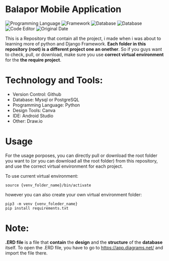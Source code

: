 # Balapor Mobile Application

![Programming Language](https://img.shields.io/badge/Programming%20Language-Python-red)
![Framework](https://img.shields.io/badge/Framework-Django%20Framework-red)
![Database](https://img.shields.io/badge/Database-MySQL-yellow)
![Database](https://img.shields.io/badge/Database-PostgreSQL-yellow)
![Code Editor](https://img.shields.io/badge/Code%20Editor-Visual%20Studio%20Code-blue)
![Original Date](https://img.shields.io/badge/Original%20Date-2021-important)

This is a Repository that contain all the project, i made when i was about to learning more of python and Django Framework. **Each folder in this repository (root) is a different project one an onether**. So if you guys want to check, pull, or download, make sure you use **correct virtual environment** for the **the require project**.

# Technology and Tools: 
- Version Control: Github
- Database: Mysql or PostgreSQL
- Programming Language: Python
- Design Tools: Canva
- IDE: Android Studio
- Other: Draw.io

# Usage 
For the usage porposes, you can directly pull or download the root folder you want to (or you can download all the root folder) from this repository, and use the correct virtual environment for each project. 

To use current virtual environment: 
```
source {venv_folder_name}/bin/activate 
```

however you can also create your own virtual environment folder:
```
pip3 -m venv {venv_foleder_name}
pip install requirements.txt  
```

# Note: 
**.ERD file** is a file that **contain** the **design** and the **structure** of the **database** itself. To open the .ERD file, you have to go to <https://app.diagrams.net/> and import the file there. 